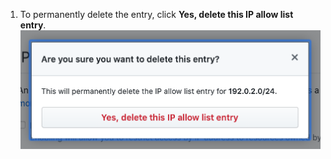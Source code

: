 1. To permanently delete the entry, click **Yes, delete this IP allow list entry**.
  ![Permanently delete IP allow list entry button](/assets/images/help/security/perm-delete-allowlist-entry-button.png)
